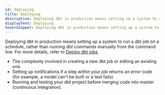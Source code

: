 ```yaml
---
id: deploying
title: Deploying
description: Deploying dbt in production means setting up a system to run a dbt job on a schedule, rather than running dbt commands manually from the command line.
displayText: Deploying
hoverSnippet: Deploying dbt in production means setting up a system to run a dbt job on a schedule, rather than running dbt commands manually from the command line.
---
```


Deploying dbt in production means setting up a system to run a dbt job on a schedule, rather than running dbt commands manually from the command line. For more details, refer to [Deploy dbt jobs](/docs/deploy/deployments). 



- The complexity involved in creating a new dbt job or editing an existing one.
- Setting up notifications if a step within your job returns an error code (for example, a model can't be built or a test fails).
- Running and testing your dbt project before merging code into master (continuous integration).

